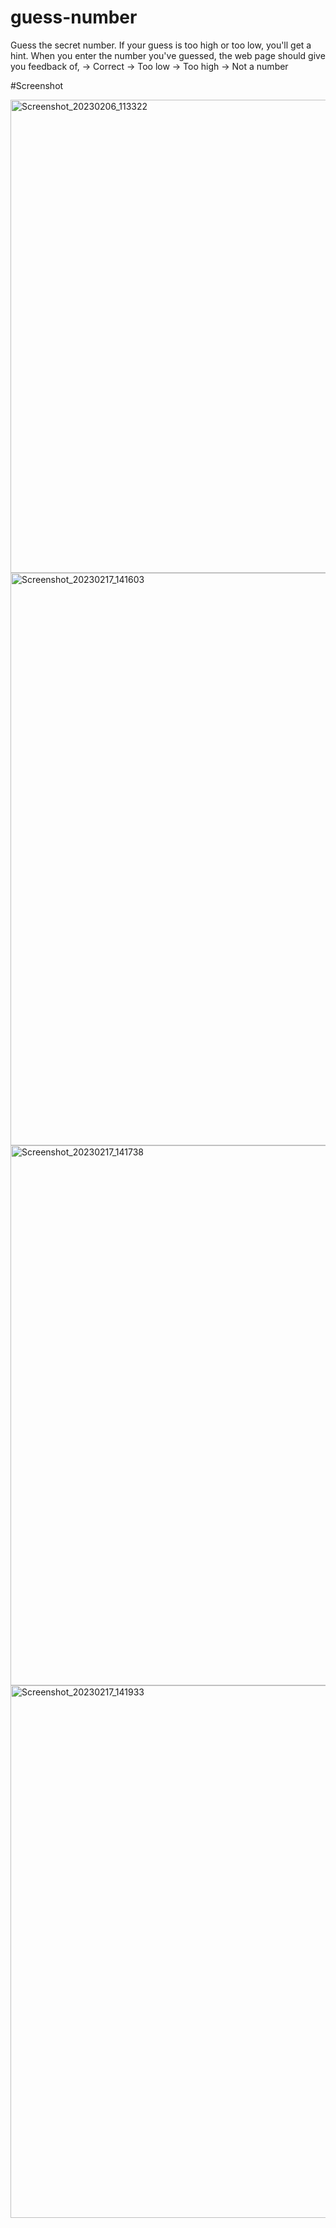 # guess-number
Guess the secret number. If your guess is too high or too low, you'll get a hint. 
When you enter the number you've guessed, the web page should give you feedback of,
-> Correct
-> Too low
-> Too high
-> Not a number

#Screenshot


<img width="757" alt="Screenshot_20230206_113322" src="https://user-images.githubusercontent.com/103050039/219651250-951f942b-0f16-4d00-8dfb-9f2e96152e5a.png">
<img width="916" alt="Screenshot_20230217_141603" src="https://user-images.githubusercontent.com/103050039/219652167-14effb52-e5da-448a-805a-581b5f52857b.png">
<img width="864" alt="Screenshot_20230217_141738" src="https://user-images.githubusercontent.com/103050039/219652336-5f8741ec-6097-4404-923e-dad0d3b6e26e.png">
<img width="852" alt="Screenshot_20230217_141933" src="https://user-images.githubusercontent.com/103050039/219652411-288d4e99-4786-4397-84c4-3ec9122ed6d4.png">



